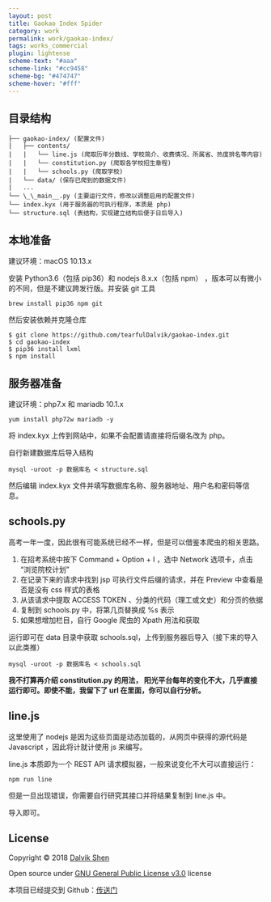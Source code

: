 ```yaml
---
layout: post
title: Gaokao Index Spider
category: work
permalink: work/gaokao-index/
tags: works_commercial
plugin: lightense
scheme-text: "#aaa"
scheme-link: "#cc9458"
scheme-bg: "#474747"
scheme-hover: "#fff"
---
```


## 目录结构
```
├── gaokao-index/ (配置文件)
|   ├── contents/
|   |   └── line.js (爬取历年分数线、学校简介、收费情况、所属省、热度排名等内容)
|   |   └── constitution.py (爬取各学校招生章程)
|   |   └── schools.py (爬取学校)
|   └── data/ (保存已爬到的数据文件)
|   ...
└── \_\_main__.py (主要运行文件，修改以调整启用的配置文件)
└── index.kyx (用于服务器的可执行程序，本质是 php)
└── structure.sql (表结构，实现建立结构后便于日后导入)
```


## 本地准备

建议环境：macOS 10.13.x

安装 Python3.6（包括 pip36）和 nodejs 8.x.x（包括 npm） ，版本可以有微小的不同，但是不建议跨发行版。并安装 git 工具

```brew install pip36 npm git```

然后安装依赖并克隆仓库

```shell
$ git clone https://github.com/tearfulDalvik/gaokao-index.git
$ cd gaokao-index
$ pip36 install lxml
$ npm install
```

## 服务器准备

建议环境：php7.x 和 mariadb 10.1.x

```yum install php72w mariadb -y```

将 index.kyx 上传到网站中，如果不会配置请直接将后缀名改为 php。

自行新建数据库后导入结构

```mysql -uroot -p 数据库名 < structure.sql```

然后编辑 index.kyx 文件并填写数据库名称、服务器地址、用户名和密码等信息。

## schools.py

高考一年一度，因此很有可能系统已经不一样，但是可以借鉴本爬虫的相关思路。

1. 在招考系统中按下 Command + Option + I ，选中 Network 选项卡，点击 “浏览院校计划”
2. 在记录下来的请求中找到 jsp 可执行文件后缀的请求，并在 Preview 中查看是否是没有 css 样式的表格
3. 从该请求中提取 ACCESS TOKEN 、分类的代码（理工或文史）和分页的依据
4. 复制到 schools.py 中，将第几页替换成 %s 表示
5. 如果想增加栏目，自行 Google 爬虫的 Xpath 用法和获取

运行即可在 data 目录中获取 schools.sql，上传到服务器后导入（接下来的导入以此类推）

```mysql -uroot -p 数据库名 < schools.sql```

**我不打算再介绍 constitution.py 的用法， 阳光平台每年的变化不大，几乎直接运行即可。即使不能，我留下了 url 在里面，你可以自行分析。**



## line.js

这里使用了 nodejs 是因为这些页面是动态加载的，从网页中获得的源代码是 Javascript ，因此将计就计使用 js 来编写。

line.js 本质即为一个 REST API 请求模拟器，一般来说变化不大可以直接运行：

```npm run line```

但是一旦出现错误，你需要自行研究其接口并将结果复制到 line.js 中。

导入即可。

## License

Copyright © 2018 [Dalvik Shen](https://ifengge.cn/) 

Open source under [GNU General Public License v3.0](http://www.gnu.org/licenses/gpl-3.0.html) license

本项目已经提交到 Github：[传送门](https://github.com/tearfulDalvik/gaokao-index/) 